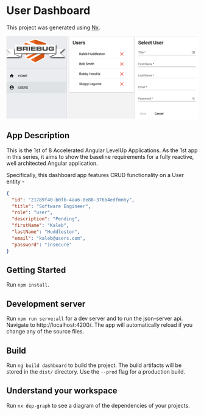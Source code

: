 # User Dashboard

This project was generated using [Nx](https://nx.dev).

![AppScreenShot](./apps/dashboard/src/assets/screenshots/readme-screen-shot.png)

## App Description

This is the 1st of 8 Accelerated Angular LevelUp Applications.
As the 1st app in this series, it aims to show the baseline requirements for a fully reactive, well architected Angular application.

Specifically, this dashboard app features CRUD functionality on a User entity -

```json
{
  "id": "21789f40-b0fb-4aa6-8e88-376b4edfmnhy",
  "title": "Software Engineer",
  "role": "user",
  "description": "Pending",
  "firstName": "Kaleb",
  "lastName": "Huddleston",
  "email": "kaleb@users.com",
  "password": "insecure"
}
```

## Getting Started

Run `npm install`.

## Development server

Run `npm run serve:all` for a dev server and to run the json-server api. Navigate to http://localhost:4200/. The app will automatically reload if you change any of the source files.

## Build

Run `ng build dashboard` to build the project. The build artifacts will be stored in the `dist/` directory. Use the `--prod` flag for a production build.

## Understand your workspace

Run `nx dep-graph` to see a diagram of the dependencies of your projects.
